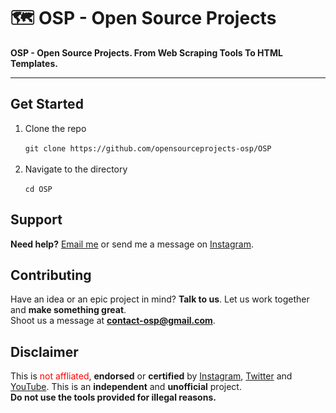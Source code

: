 # 🗺 OSP - Open Source Projects
<b>OSP - Open Source Projects. From Web Scraping Tools To HTML Templates.</b><br>


<hr>

<h2>Get Started</h2>
<ol>
  <li>Clone the repo</li><br>
  <code>git clone https://github.com/opensourceprojects-osp/OSP</code><br><br>
  <li>Navigate to the directory</li><br>
  <code>cd OSP</code>
</ol>

<h2>Support</h2>
<p><b>Need help?</b> <a href="">Email me</a> or send me a message on <a href="">Instagram</a>.</p>

<h2>Contributing</h2>
<p>Have an idea or an epic project in mind? <b>Talk to us</b>. Let us work together and <b>make something great</b>.<br>
Shoot us a message at <b><a href="mailto:contact-osp@gmail.com">contact-osp@gmail.com</a></b>.</p>

<h2>Disclaimer</h2>
<p>This is <font color="red">not affliated</font>, <b>endorsed</b> or <b>certified</b> by <a href="https://www.instagram.com">Instagram</a>, <a href="https://www.twitter.com">Twitter</a> and <a href="https://www.youtube.com">YouTube</a>. This is an <b>independent</b> and <b>unofficial</b> project.<br><b>Do not use the tools provided for illegal reasons.</b></p>

